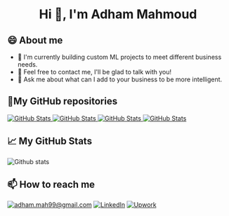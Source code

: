 <h1 align="center">Hi 👋, I'm Adham Mahmoud</h1>

## 😄 About me
- 🌱 I'm currently building custom ML projects to meet different business needs.
- 🤔 Feel free to contact me, I'll be glad to talk with you!
- 💬 Ask me about what can I add to your business to be more intelligent.

<h2>📌My GitHub repositories</h2>
<div>
  <p>
    <a href="https://github.com/Adham-M/Deep-Learning_ND">
      <img src="https://github-readme-stats.vercel.app/api/pin/?username=Adham-M&repo=Deep-Learning_ND" alt="GitHub Stats" />
    </a>
    <a href="https://github.com/Adham-M/ Face-Recognition-playground">
      <img src="https://github-readme-stats.vercel.app/api/pin/?username=Adham-M&repo=Face-Recognition-playground" alt="GitHub Stats" />
    </a>
    <a href="https://github.com/Adham-M/Bubble-Sheet-Corrector">
      <img src="https://github-readme-stats.vercel.app/api/pin/?username=cufechs&repo=Bubble-Sheet-Corrector" alt="GitHub Stats" />
    </a>
    <a href="https://github.com/Adham-M/ Self-play-snake-game">
      <img src="https://github-readme-stats.vercel.app/api/pin/?username=Adham-M&repo=Self-play-snake-game" alt="GitHub Stats" />
    </a>
  </p>
</div>

<h2>📈 My GitHub Stats</h2>

![Github stats](https://github-readme-stats.vercel.app/api?username=Adham-M&show_icons=true&include_all_commits=true)

<h2>📫 How to reach me</h2>

<a href="mailto:adham.mah99@gmail.com">![adham.mah99@gmail.com](https://img.shields.io/badge/Gmail-D14836?style=for-the-badge&logo=gmail&logoColor=white)</a>
<a href="https://www.linkedin.com/in/adham-m/">![LinkedIn](https://img.shields.io/badge/LinkedIn-0077B5?style=for-the-badge&logo=linkedin&logoColor=white)</a>
<a href="https://www.upwork.com/freelancers/~0127debe063c751835">![Upwork](https://img.shields.io/badge/UpWork-6FDA44?style=for-the-badge&logo=Upwork&logoColor=white)</a>
